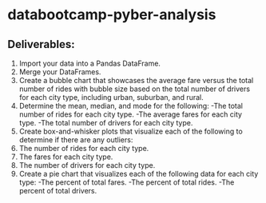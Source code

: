 # databootcamp-pyber-analysis

## Deliverables:
1. Import your data into a Pandas DataFrame.
2. Merge your DataFrames.
3. Create a bubble chart that showcases the average fare versus the total number of rides with bubble size based on the total number of drivers for each city type, including urban, suburban, and rural.
4. Determine the mean, median, and mode for the following:
  -The total number of rides for each city type.
  -The average fares for each city type.
  -The total number of drivers for each city type.
5. Create box-and-whisker plots that visualize each of the following to determine if there are any outliers:
6. The number of rides for each city type.
7. The fares for each city type.
8. The number of drivers for each city type.
9. Create a pie chart that visualizes each of the following data for each city type:
  -The percent of total fares.
  -The percent of total rides.
  -The percent of total drivers.
